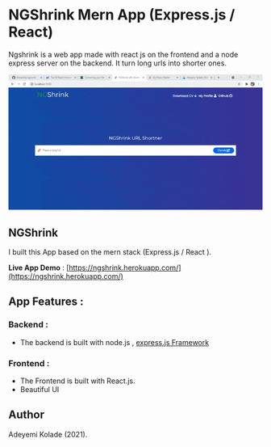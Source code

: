 # NGShrink Mern App (Express.js / React)

Ngshrink is a web app made with react js on the frontend and a
node express server on the backend. It turn long urls into
shorter ones.

![Advice Box](./url_react/public/ngshrink.gif)

## NGShrink

I built this App based on the mern stack (Express.js / React ).

**Live App Demo** : [https://ngshrink.herokuapp.com/](https://ngshrink.herokuapp.com/)

## App Features :

### Backend :

- The backend is built with node.js , [express.js Framework](https://expressjs.com/)

### Frontend :

- The Frontend is built with React.js.
- Beautiful UI

## <a name="author"></a> Author

Adeyemi Kolade (2021).
